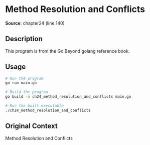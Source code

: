 # Method Resolution and Conflicts

**Source**: chapter24 (line 140)

## Description

This program is from the Go Beyond golang reference book.

## Usage

```bash
# Run the program
go run main.go

# Build the program
go build -o ch24_method_resolution_and_conflicts main.go

# Run the built executable
./ch24_method_resolution_and_conflicts
```

## Original Context

Method Resolution and Conflicts
